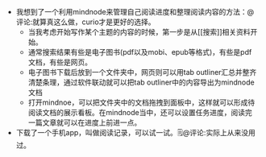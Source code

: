 - 我想到了一个利用mindnode来管理自己阅读进度和整理阅读内容的方法：@评论:就算真这么做，curio才是更好的选择。
    - 当我考虑开始写作某个主题的内容的时候，第一步是从[[搜索]]相关资料开始。
    - 通常搜索结果有些是电子图书(pdf以及mobi、epub等格式)，有些是pdf文档，有些是网页。
    - 电子图书下载后放到一个文件夹中，网页则可以用tab outliner汇总并整齐清楚条理，通过软件联动就可以把tab outliner中的内容导出为mindnode文档
    - 打开mindnoe，可以把文件夹中的文档拖拽到面板中，这样就可以形成待阅读文档的展示看板。在mindnode当中，还可以设置任务进度，阅读完一篇文章就可以在进度上前进一点。
- 下载了一个手机app，叫做阅读记录，可以试一试。🗒@评论:实际上从来没用过。
